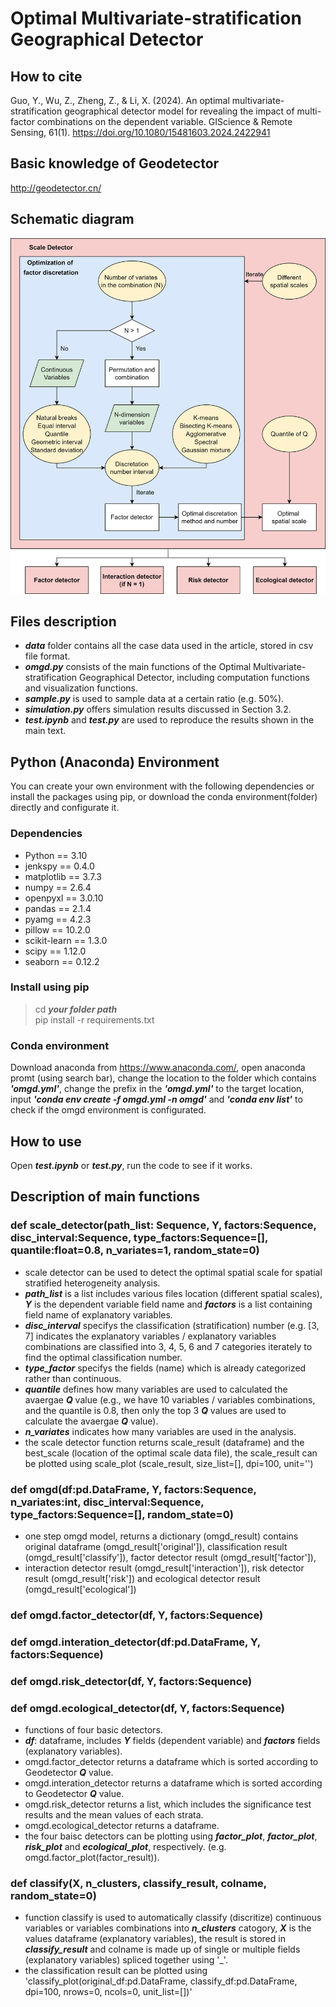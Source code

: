 # Optimal Multivariate-stratification Geographical Detector
## How to cite
Guo, Y., Wu, Z., Zheng, Z., & Li, X. (2024). An optimal multivariate-stratification geographical detector model for revealing the impact of multi-factor combinations on the dependent variable. GIScience & Remote Sensing, 61(1). https://doi.org/10.1080/15481603.2024.2422941

## Basic knowledge of Geodetector
http://geodetector.cn/

## Schematic diagram
![image](https://github.com/gisgyf/OMGD/blob/main/img/schematic%20diagram.png)

## Files description
- ***data*** folder contains all the case data used in the article, stored in csv file format.<br>
- ***omgd.py*** consists of the main functions of the Optimal Multivariate-stratification Geographical Detector, including computation functions and visualization functions.<br>
- ***sample.py*** is used to sample data at a certain ratio (e.g. 50%).<br>
- ***simulation.py*** offers simulation results discussed in Section 3.2.<br>
- ***test.ipynb*** and ***test.py*** are used to reproduce the results shown in the main text.<br>

## Python (Anaconda) Environment
You can create your own environment with the following dependencies or install the packages using pip, or download the conda environment(folder) directly and configurate it.
### Dependencies
- Python == 3.10
- jenkspy == 0.4.0
- matplotlib == 3.7.3
- numpy == 2.6.4
- openpyxl == 3.0.10
- pandas == 2.1.4
- pyamg == 4.2.3
- pillow == 10.2.0
- scikit-learn == 1.3.0
- scipy == 1.12.0
- seaborn == 0.12.2
### Install using pip
> cd ***your folder path*** <br>
> pip install -r requirements.txt
### Conda environment
Download anaconda from https://www.anaconda.com/, open anaconda promt (using search bar), change the location to the folder which contains ***'omgd.yml'***, change the prefix in the ***'omgd.yml'*** to the target location, input ***'conda env create -f omgd.yml -n omgd'*** and ***'conda env list'*** to check if the omgd environment is configurated.

## How to use
Open ***test.ipynb*** or ***test.py***, run the code to see if it works.

## Description of main functions

### def scale_detector(path_list: Sequence, Y, factors:Sequence, disc_interval:Sequence, type_factors:Sequence=[], quantile:float=0.8, n_variates=1, random_state=0)

- scale detector can be used to detect the optimal spatial scale for spatial stratified heterogeneity analysis. <br>
- ***path_list*** is a list includes various files location (different spatial scales), ***Y*** is the dependent variable field name and ***factors*** is a list containing field name of explanatory variables. <br>
- ***disc_interval*** specifys the classification (stratification) number (e.g. [3, 7] indicates the explanatory variables / explanatory variables combinations are classified into 3, 4, 5, 6 and 7 categories iterately to find the optimal classification number. <br>
- ***type_factor*** specifys the fields (name) which is already categorized rather than continuous. <br>
- ***quantile*** defines how many variables are used to calculated the avaergae ***Q*** value (e.g., we have 10 variables / variables combinations, and the quantile is 0.8, then only the top 3 ***Q*** values are used to calculate the avaergae ***Q*** value). <br>
- ***n_variates*** indicates how many variables are used in the analysis. <br>
- the scale detector function returns scale_result (dataframe) and the best_scale (location of the optimal scale data file), the scale_result can be plotted using scale_plot (scale_result, size_list=[], dpi=100, unit='')

### def omgd(df:pd.DataFrame, Y, factors:Sequence, n_variates:int, disc_interval:Sequence, type_factors:Sequence=[], random_state=0)

- one step omgd model, returns a dictionary (omgd_result) contains original dataframe (omgd_result['original']), classification result (omgd_result['classify']), factor detector result (omgd_result['factor']), <br>
- interaction detector result (omgd_result['interaction']), risk detector result (omgd_result['risk']) and ecological detector result (omgd_result['ecological'])

### def omgd.factor_detector(df, Y, factors:Sequence)
### def omgd.interation_detector(df:pd.DataFrame, Y, factors:Sequence)
### def omgd.risk_detector(df, Y, factors:Sequence)
### def omgd.ecological_detector(df, Y, factors:Sequence)

- functions of four basic detectors. <br>
- ***df***: dataframe, includes ***Y*** fields (dependent variable) and ***factors*** fields (explanatory variables). <br>
- omgd.factor_detector returns a dataframe which is sorted according to Geodetector ***Q*** value. <br>
- omgd.interation_detector returns a dataframe which is sorted according to Geodetector ***Q*** value. <br>
- omgd.risk_detector returns a list, which includes the significance test results and the mean values of each strata. <br>
- omgd.ecological_detector returns a dataframe. <br>
- the four baisc detectors can be plotting using ***factor_plot***, ***factor_plot***, ***risk_plot*** and ***ecological_plot***, respectively. (e.g. omgd.factor_plot(factor_result)). <br>

### def classify(X, n_clusters, classify_result, colname, random_state=0)

- function classify is used to automatically classify (discritize) continuous variables or variables combinations into ***n_clusters*** catogory, ***X*** is the values dataframe (explanatory variables), the result is stored in ***classify_result*** and colname is made up of single or multiple fields (explanatory variables) spliced together using '_'. <br>
- the classification result can be plotted using 'classify_plot(original_df:pd.DataFrame, classify_df:pd.DataFrame, dpi=100, nrows=0, ncols=0, unit_list=[])'



